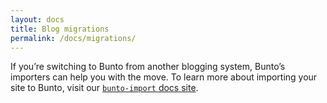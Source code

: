 ```yaml
---
layout: docs
title: Blog migrations
permalink: /docs/migrations/
---
```


If you’re switching to Bunto from another blogging system, Bunto’s importers
can help you with the move. To learn more about importing your site to Bunto,
visit our [`bunto-import` docs site](https://import.bunto.github.io/docs/home/).
